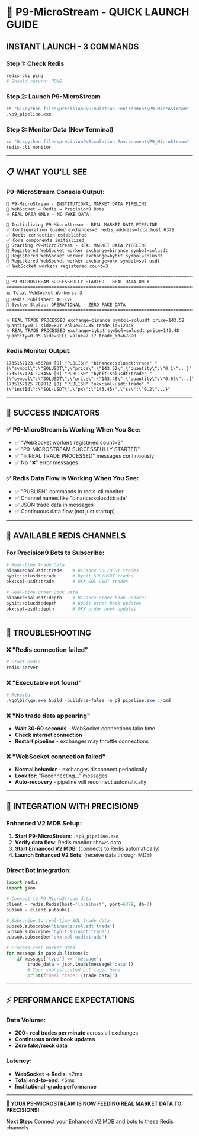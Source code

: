 # 🚀 P9-MicroStream - QUICK LAUNCH GUIDE

## **INSTANT LAUNCH - 3 COMMANDS**

### **Step 1: Check Redis**
```powershell
redis-cli ping
# Should return: PONG
```

### **Step 2: Launch P9-MicroStream**
```powershell
cd "G:\python files\precision9\Simulation Environment\P9_MicroStream"
.\p9_pipeline.exe
```

### **Step 3: Monitor Data (New Terminal)**
```powershell
cd "G:\python files\precision9\Simulation Environment\P9_MicroStream"
redis-cli monitor
```

---

## **📋 WHAT YOU'LL SEE**

### **P9-MicroStream Console Output:**
```
🚀 P9-MicroStream - INSTITUTIONAL MARKET DATA PIPELINE
📡 WebSocket → Redis → Precision9 Bots
🔥 REAL DATA ONLY - NO FAKE DATA

🔧 Initializing P9-MicroStream - REAL MARKET DATA PIPELINE
✅ Configuration loaded exchanges=3 redis_address=localhost:6379
✅ Redis connection established
✅ Core components initialized
🚀 Starting P9-MicroStream - REAL MARKET DATA PIPELINE
📡 Registered WebSocket worker exchange=binance symbol=solusdt
📡 Registered WebSocket worker exchange=bybit symbol=solusdt
📡 Registered WebSocket worker exchange=okx symbol=sol-usdt
✅ WebSocket workers registered count=3

================================================================================
🎉 P9-MICROSTREAM SUCCESSFULLY STARTED - REAL DATA ONLY
================================================================================
📊 Total WebSocket Workers: 3
🔗 Redis Publisher: ACTIVE  
🚀 System Status: OPERATIONAL - ZERO FAKE DATA
================================================================================

🔥 REAL TRADE PROCESSED exchange=binance symbol=solusdt price=143.52 quantity=0.1 side=BUY value=14.35 trade_id=12345
🔥 REAL TRADE PROCESSED exchange=bybit symbol=solusdt price=143.48 quantity=0.05 side=SELL value=7.17 trade_id=67890
```

### **Redis Monitor Output:**
```
1735157123.456789 [0] "PUBLISH" "binance:solusdt:trade" "{\"symbol\":\"SOLUSDT\",\"price\":\"143.52\",\"quantity\":\"0.1\"...}"
1735157124.123456 [0] "PUBLISH" "bybit:solusdt:trade" "{\"symbol\":\"SOLUSDT\",\"price\":\"143.48\",\"quantity\":\"0.05\"...}"
1735157125.789012 [0] "PUBLISH" "okx:sol-usdt:trade" "{\"instId\":\"SOL-USDT\",\"px\":\"143.45\",\"sz\":\"0.2\"...}"
```

---

## **🎯 SUCCESS INDICATORS**

### **✅ P9-MicroStream is Working When You See:**
- ✅ "WebSocket workers registered count=3"
- ✅ "P9-MICROSTREAM SUCCESSFULLY STARTED"
- ✅ "🔥 REAL TRADE PROCESSED" messages continuously
- ✅ No "❌" error messages

### **✅ Redis Data Flow is Working When You See:**
- ✅ "PUBLISH" commands in redis-cli monitor
- ✅ Channel names like "binance:solusdt:trade"
- ✅ JSON trade data in messages
- ✅ Continuous data flow (not just startup)

---

## **📡 AVAILABLE REDIS CHANNELS**

### **For Precision9 Bots to Subscribe:**
```bash
# Real-time Trade Data
binance:solusdt:trade    # Binance SOL/USDT trades
bybit:solusdt:trade      # Bybit SOL/USDT trades  
okx:sol-usdt:trade       # OKX SOL-USDT trades

# Real-time Order Book Data
binance:solusdt:depth    # Binance order book updates
bybit:solusdt:depth      # Bybit order book updates
okx:sol-usdt:depth       # OKX order book updates
```

---

## **🔧 TROUBLESHOOTING**

### **❌ "Redis connection failed"**
```powershell
# Start Redis
redis-server
```

### **❌ "Executable not found"**
```powershell
# Rebuild
.\go\bin\go.exe build -buildvcs=false -o p9_pipeline.exe ./cmd
```

### **❌ "No trade data appearing"**
- **Wait 30-60 seconds** - WebSocket connections take time
- **Check internet connection**
- **Restart pipeline** - exchanges may throttle connections

### **❌ "WebSocket connection failed"**
- **Normal behavior** - exchanges disconnect periodically
- **Look for**: "Reconnecting..." messages
- **Auto-recovery** - pipeline will reconnect automatically

---

## **🚀 INTEGRATION WITH PRECISION9**

### **Enhanced V2 MDB Setup:**
1. **Start P9-MicroStream**: `.\p9_pipeline.exe`
2. **Verify data flow**: Redis monitor shows data
3. **Start Enhanced V2 MDB**: (connects to Redis automatically)
4. **Launch Enhanced V2 Bots**: (receive data through MDB)

### **Direct Bot Integration:**
```python
import redis
import json

# Connect to P9-MicroStream data
client = redis.Redis(host='localhost', port=6379, db=0)
pubsub = client.pubsub()

# Subscribe to real-time SOL trade data
pubsub.subscribe('binance:solusdt:trade')
pubsub.subscribe('bybit:solusdt:trade')
pubsub.subscribe('okx:sol-usdt:trade')

# Process real market data
for message in pubsub.listen():
    if message['type'] == 'message':
        trade_data = json.loads(message['data'])
        # Your sophisticated bot logic here
        print(f"Real trade: {trade_data}")
```

---

## **⚡ PERFORMANCE EXPECTATIONS**

### **Data Volume:**
- **200+ real trades per minute** across all exchanges
- **Continuous order book updates**
- **Zero fake/mock data**

### **Latency:**
- **WebSocket → Redis**: <2ms
- **Total end-to-end**: <5ms
- **Institutional-grade performance**

---

**🎯 YOUR P9-MICROSTREAM IS NOW FEEDING REAL MARKET DATA TO PRECISION9!**

**Next Step:** Connect your Enhanced V2 MDB and bots to these Redis channels. 